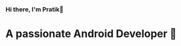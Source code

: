### Hi there, I'm Pratik👋


# A passionate Android Developer 📱 
<!--
**cpratik711/cpratik711** is a ✨ _special_ ✨ repository because its `README.md` (this file) appears on your GitHub profile.



## Connect with me via 👇

[![Linkedin](https://img.shields.io/badge/LinkedIn-blue.svg?style=for-the-badge&logo=linkedin)](linkedin.com/in/pratikchauhan11)
[![Medium](https://img.shields.io/badge/Medium-black.svg?style=for-the-badge&logo=medium)](https://pratikchauhan11.medium.com)

